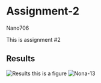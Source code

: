 # Assignment-2
Nano706


This is assignment #2

## Results 
![Results](results.png)
this is a figure 
![Nona-13](https://github.com/user-attachments/assets/166dbb68-475f-40b1-84e1-6d333a92bcf2)
